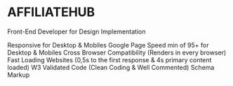 # AFFILIATEHUB

Front-End Developer for Design Implementation

Responsive for Desktop & Mobiles
Google Page Speed min of 95+ for Desktop & Mobiles
Cross Browser Compatibility (Renders in every browser)
Fast Loading Websites (0,5s to the first response & 4s primary content loaded)
W3 Validated Code (Clean Coding & Well Commented)
Schema Markup